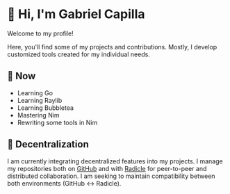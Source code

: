 # 👋 Hi, I'm Gabriel Capilla

Welcome to my profile!

Here, you'll find some of my projects and contributions. Mostly, I develop customized tools created for my individual needs.

## 🌱 Now

- Learning Go
- Learning Raylib
- Learning Bubbletea
- Mastering Nim
- Rewriting some tools in Nim

## 🐙 Decentralization

I am currently integrating decentralized features into my projects. I manage my repositories both on [GitHub](https://github.com/gabrielcapilla) and with [Radicle](https://app.radicle.xyz/nodes/ash.radicle.garden/users/z6MkoG87tbXbvL4E1XemyjJ23vC6Dyj8yUmVg45L9dJB5b78) for peer-to-peer and distributed collaboration. I am seeking to maintain compatibility between both environments (GitHub ↔ Radicle).

<!--- Secret?
## 💼 Professional Background

- **Tech Influencer since 2016**: Meet me as _UnboxMeSpain_
- **Cooler Master Ambassador (2018)**: Represented Cooler Master as an ambassador, promoting their products and engaging with the tech community.
- **Collaborations**: Worked with leading tech companies such as **MSI Iberia**, **Intel Spain**, **AMD**, **Logitech**, **Corsair**, and others, gaining valuable experience in the hardware and tech industry.
--->

<!---
gabrielcapilla/gabrielcapilla is a ✨ special ✨ repository because its `README.md` (this file) appears on your GitHub profile.
You can click the Preview link to take a look at your changes.
--->
